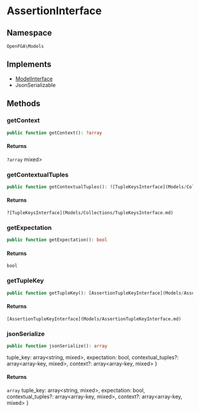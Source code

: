 # AssertionInterface


## Namespace
`OpenFGA\Models`

## Implements
* [ModelInterface](Models/ModelInterface.md)
* JsonSerializable

## Methods
### getContext

```php
public function getContext(): ?array
```



#### Returns
`?array` mixed&gt;

### getContextualTuples

```php
public function getContextualTuples(): ?[TupleKeysInterface](Models/Collections/TupleKeysInterface.md)
```



#### Returns
`?[TupleKeysInterface](Models/Collections/TupleKeysInterface.md)` 

### getExpectation

```php
public function getExpectation(): bool
```



#### Returns
`bool` 

### getTupleKey

```php
public function getTupleKey(): [AssertionTupleKeyInterface](Models/AssertionTupleKeyInterface.md)
```



#### Returns
`[AssertionTupleKeyInterface](Models/AssertionTupleKeyInterface.md)` 

### jsonSerialize

```php
public function jsonSerialize(): array
```

tuple_key: array&lt;string, mixed&gt;, expectation: bool, contextual_tuples?: array&lt;array-key, mixed&gt;, context?: array&lt;array-key, mixed&gt; }


#### Returns
`array` tuple_key: array&lt;string, mixed&gt;, expectation: bool, contextual_tuples?: array&lt;array-key, mixed&gt;, context?: array&lt;array-key, mixed&gt; }

